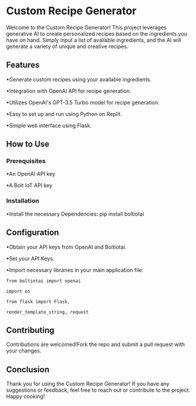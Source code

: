 # Custom Recipe Generator

Welcome to the Custom Recipe Generator! This project leverages generative AI to create personalized recipes based on the ingredients you have on hand. Simply input a list of available ingredients, and the AI will generate a variety of unique and creative recipes.

## Features
 •Generate custom recipes using your available ingredients.
 
 •Integration with OpenAI API for recipe generation.
 
 •Utilizes OpenAI's GPT-3.5 Turbo model for recipe generation.
 
 •Easy to set up and run using Python on Replit.
 
 •Simple web interface using Flask.
 
## How to Use

### Prerequisites
 •An OpenAI API key
 
 •A Bolt IoT API key

### Installation
 •Install the necessary Dependencies:  pip install boltiotai

## Configuration
 •Obtain your API keys from OpenAI and Boltiotai.
 
 •Set your API Keys.
 
 •Import necessary libraries in your main application file:
 
    from boltiotai import openai
 
    import os
 
    from flask import Flask, 
 
    render_template_string, request

 ## Contributing
 Contributions are welcomed!Fork the repo and submit a pull request with your changes.

 ## Conclusion
Thank you for using the Custom Recipe Generator! If you have any suggestions or feedback, feel free to reach out or contribute to the project. Happy cooking!

